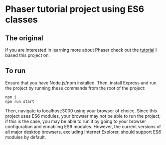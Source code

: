 # Phaser tutorial project using ES6 classes

## The original
If you are interested in learning more about Phaser check out the 
[tutorial](https://phaser.io/tutorials/making-your-first-phaser-3-game) I based this project on.

## To run
Ensure that you have Node.js/npm installed. Then, install Express and run the project by running these commands 
from the root of the project:

    npm i
    npm run start

Then, navigate to localhost:3000 using your browser of choice. Since this project uses ES6 modules, your browser may not be able to run the project; 
if this is the case, you may be able to run it by going to your browser configuration and ennabling ES6 modules. 
However, the current versions of all major desktop browsers, excluding Internet Explorer, should support 
ES6 modules by default.
